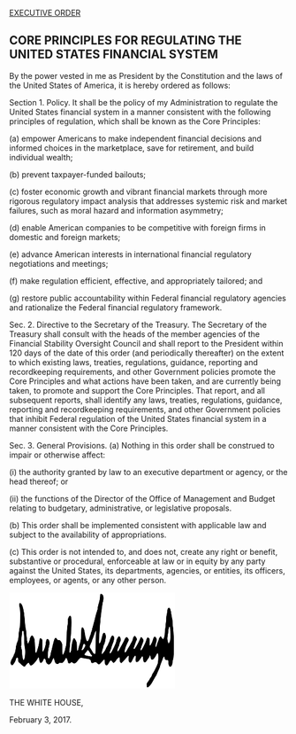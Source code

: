 [EXECUTIVE ORDER](https://www.whitehouse.gov/the-press-office/2017/02/03/presidential-executive-order-core-principles-regulating-united-states)

CORE PRINCIPLES FOR REGULATING THE UNITED STATES FINANCIAL SYSTEM
--

By the power vested in me as President by the Constitution and the laws of the United States of America, it is hereby ordered as follows:

Section 1. Policy. It shall be the policy of my Administration to regulate the United States financial system in a manner consistent with the following principles of regulation, which shall be known as the Core Principles:

(a) empower Americans to make independent financial decisions and informed choices in the marketplace, save for retirement, and build individual wealth;

(b) prevent taxpayer-funded bailouts;

(c) foster economic growth and vibrant financial markets through more rigorous regulatory impact analysis that addresses systemic risk and market failures, such as moral hazard and information asymmetry;

(d) enable American companies to be competitive with foreign firms in domestic and foreign markets;

(e) advance American interests in international financial regulatory negotiations and meetings;

(f) make regulation efficient, effective, and appropriately tailored; and

(g) restore public accountability within Federal financial regulatory agencies and rationalize the Federal financial regulatory framework.

Sec. 2. Directive to the Secretary of the Treasury. The Secretary of the Treasury shall consult with the heads of the member agencies of the Financial Stability Oversight Council and shall report to the President within 120 days of the date of this order (and periodically thereafter) on the extent to which existing laws, treaties, regulations, guidance, reporting and recordkeeping requirements, and other Government policies promote the Core Principles and what actions have been taken, and are currently being taken, to promote and support the Core Principles. That report, and all subsequent reports, shall identify any laws, treaties, regulations, guidance, reporting and recordkeeping requirements, and other Government policies that inhibit Federal regulation of the United States financial system in a manner consistent with the Core Principles.

Sec. 3. General Provisions. (a) Nothing in this order shall be construed to impair or otherwise affect:

(i) the authority granted by law to an executive department or agency, or the head thereof; or

(ii) the functions of the Director of the Office of Management and Budget relating to budgetary, administrative, or legislative proposals.

(b) This order shall be implemented consistent with applicable law and subject to the availability of appropriations.

(c) This order is not intended to, and does not, create any right or benefit, substantive or procedural, enforceable at law or in equity by any party against the United States, its departments, agencies, or entities, its officers, employees, or agents, or any other person.



![DONALD J. TRUMP](./signature.png)

THE WHITE HOUSE,

February 3, 2017.
